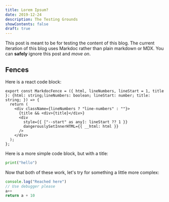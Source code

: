 ```yaml
---
title: Lorem Ipsum?
date: 2019-12-24
description: The Testing Grounds
showContents: false
draft: true
---
```


This post is meant to be for testing the content of this blog. The current iteration of this blog uses Markdoc rather than plain markdown or MDX. You can **safely** ignore this post and *move on*.

## Fences

Here is a react code block:

```tsx
export const MarkdocFence = ({ html, lineNumbers, lineStart = 1, title }: {html: string;lineNumbers: boolean; lineStart: number; title: string; }) => {
  return (
    <div className={lineNumbers ? "line-numbers" : ""}>
      {title && <div>{title}</div>}
      <div
        style={{ ["--start" as any]: lineStart ?? 1 }}
        dangerouslySetInnerHTML={{ __html: html }}
      />
    </div>
  );
};
```

Here is a more simple code block, but with a title:

```py {% title="something.py" %}
print("hello")
```

Now that both of these work, let's try for something a little more complex:

```ts {% title="typescript.tsx" lineNumbers=true lineStart=10 highlightedLines=[1,2] %}
console.log("Reached here")
// Use debugger please
a++
return a + 10
```